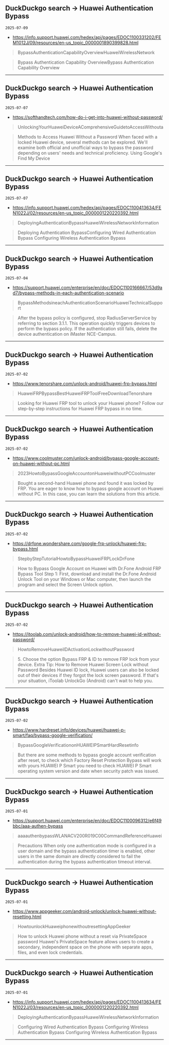 ## DuckDuckgo search -> Huawei Authentication Bypass
`2025-07-09`

* https://info.support.huawei.com/hedex/api/pages/EDOC1100331202/FEM1012J/09/resources/en-us_topic_0000001890399828.html

<blockquote>
 BypassAuthenticationCapabilityOverviewHuaweiWirelessNetwork
</blockquote>
<blockquote>
Bypass Authentication Capability OverviewBypass Authentication Capability Overview
</blockquote>

---

## DuckDuckgo search -> Huawei Authentication Bypass
`2025-07-07`

* https://softhandtech.com/how-do-i-get-into-huawei-without-password/

<blockquote>
 UnlockingYourHuaweiDeviceAComprehensiveGuidetoAccessWithouta
</blockquote>
<blockquote>
Methods to Access Huawei Without a Password When faced with a locked Huawei device, several methods can be explored. We'll examine both official and unofficial ways to bypass the password depending on users' needs and technical proficiency. Using Google's Find My Device
</blockquote>

---

## DuckDuckgo search -> Huawei Authentication Bypass
`2025-07-07`

* https://info.support.huawei.com/hedex/api/pages/EDOC1100413634/FEN1022J/02/resources/en-us_topic_0000001220220392.html

<blockquote>
 DeployingAuthenticationBypassHuaweiWirelessNetworkInformation
</blockquote>
<blockquote>
Deploying Authentication BypassConfiguring Wired Authentication Bypass Configuring Wireless Authentication Bypass
</blockquote>

---

## DuckDuckgo search -> Huawei Authentication Bypass
`2025-07-04`

* https://support.huawei.com/enterprise/en/doc/EDOC1100166667/53d9ad7/bypass-methods-in-each-authentication-scenario

<blockquote>
 BypassMethodsineachAuthenticationScenarioHuaweiTechnicalSupport
</blockquote>
<blockquote>
After the bypass policy is configured, stop RadiusServerService by referring to section 3.1.1. This operation quickly triggers devices to perform the bypass policy. If the authentication still fails, delete the device authentication on iMaster NCE-Campus.
</blockquote>

---

## DuckDuckgo search -> Huawei Authentication Bypass
`2025-07-02`

* https://www.tenorshare.com/unlock-android/huawei-frp-bypass.html

<blockquote>
 HuaweiFRPBypassBestHuaweiFRPToolFreeDownloadTenorshare
</blockquote>
<blockquote>
Looking for Huawei FRP tool to unlock your Huawei phone? Follow our step-by-step instructions for Huawei FRP bypass in no time.
</blockquote>

---

## DuckDuckgo search -> Huawei Authentication Bypass
`2025-07-02`

* https://www.coolmuster.com/unlock-android/bypass-google-account-on-huawei-without-pc.html

<blockquote>
 2023HowtoBypassGoogleAccountonHuaweiwithoutPCCoolmuster
</blockquote>
<blockquote>
Bought a second-hand Huawei phone and found it was locked by FRP. You are eager to know how to bypass google account on Huawei without PC. In this case, you can learn the solutions from this article.
</blockquote>

---

## DuckDuckgo search -> Huawei Authentication Bypass
`2025-07-02`

* https://drfone.wondershare.com/google-frp-unlock/huawei-frp-bypass.html

<blockquote>
 StepbyStepTutorialHowtoBypassHuaweiFRPLockDrFone
</blockquote>
<blockquote>
How to Bypass Google Account on Huawei with Dr.Fone Android FRP Bypass Tool Step 1: First, download and install the Dr.Fone Android Unlock Tool on your Windows or Mac computer, then launch the program and select the Screen Unlock option.
</blockquote>

---

## DuckDuckgo search -> Huawei Authentication Bypass
`2025-07-02`

* https://itoolab.com/unlock-android/how-to-remove-huawei-id-without-password/

<blockquote>
 HowtoRemoveHuaweiIDActivationLockwithoutPassword
</blockquote>
<blockquote>
5. Choose the option Bypass FRP &amp; ID to remove FRP lock from your device. Extra Tip: How to Remove Huawei Screen Lock without Password Besides Huawei ID lock, Huawei users can also be locked out of their devices if they forgot the lock screen password. If that's your situation, iToolab UnlockGo (Android) can't wait to help you.
</blockquote>

---

## DuckDuckgo search -> Huawei Authentication Bypass
`2025-07-02`

* https://www.hardreset.info/devices/huawei/huawei-p-smart/faq/bypass-google-verification/

<blockquote>
 BypassGoogleVerificationonHUAWEIPSmartHardResetinfo
</blockquote>
<blockquote>
But there are some methods to bypass google account verification after reset, to check which Factory Reset Protection Bypass will work with yours HUAWEI P Smart you need to check HUAWEI P Smart operating system version and date when security patch was issued.
</blockquote>

---

## DuckDuckgo search -> Huawei Authentication Bypass
`2025-07-01`

* https://support.huawei.com/enterprise/en/doc/EDOC1100096312/e6f49bbc/aaa-authen-bypass

<blockquote>
 aaaauthenbypassWLANACV200R019C00CommandReferenceHuawei
</blockquote>
<blockquote>
Precautions When only one authentication mode is configured in a user domain and the bypass authentication timer is enabled, other users in the same domain are directly considered to fail the authentication during the bypass authentication timeout interval.
</blockquote>

---

## DuckDuckgo search -> Huawei Authentication Bypass
`2025-07-01`

* https://www.appgeeker.com/android-unlock/unlock-huawei-without-resetting.html

<blockquote>
 HowtounlockHuaweiphonewithoutresettingAppGeeker
</blockquote>
<blockquote>
How to unlock Huawei phone without a reset via PrivateSpace password Huawei's PrivateSpace feature allows users to create a secondary, independent space on the phone with separate apps, files, and even lock credentials.
</blockquote>

---

## DuckDuckgo search -> Huawei Authentication Bypass
`2025-07-01`

* https://info.support.huawei.com/hedex/api/pages/EDOC1100413634/FEN1022J/03/resources/en-us_topic_0000001220220392.html

<blockquote>
 DeployingAuthenticationBypassHuaweiWirelessNetworkInformation
</blockquote>
<blockquote>
Configuring Wired Authentication Bypass Configuring Wireless Authentication Bypass Configuring Wireless Authentication Bypass
</blockquote>

---

